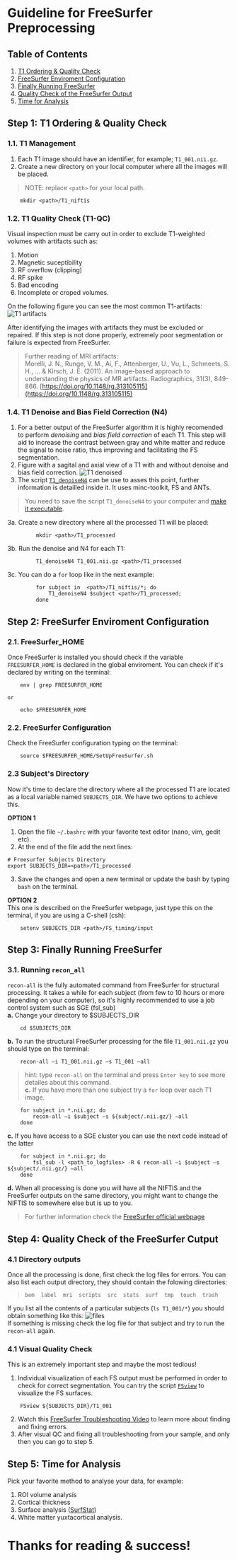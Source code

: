 # Guideline for FreeSurfer Preprocessing  
## Table of Contents  
1. [T1 Ordering & Quality Check](#t1-ordering-&-quality-check)  
1. [FreeSurfer Enviroment Configuration](#freeSurfer-enviroment-configuration)  
1. [Finally Running FreeSurfer](#finally-running-freesurfer)  
1. [Quality Check of the FreeSurfer Output](#quality-check-of-the-freesurfer-output)  
1. [Time for Analysis](#time-for-analysis)  
  
  
## Step 1: T1 Ordering & Quality Check  
### 1.1. T1 Management  
   1. Each T1 image should have an identifier, for example; `T1_001.nii.gz`.  
   1. Create a new directory on your local computer where all the images will be placed.  
>	NOTE: replace `<path>` for your local path.  
```{bash}
	mkdir <path>/T1_niftis
```  
  
### 1.2. T1 Quality Check (T1-QC)  
Visual inspection must be carry out in order to exclude T1-weighted volumes with artifacts such as:  
   1. Motion  
   1. Magnetic suceptibility  
   1. RF overflow (clipping)  
   1. RF spike  
   1. Bad encoding  
   1. Incomplete or croped volumes.  
  
On the following figure you can see the most common T1-artifacts:  
![T1 artifacts](https://farm5.staticflickr.com/4710/24784057227_2d716a04b9_z.jpg)  
  
After identifying the images with artifacts they must be excluded or repaired. If this step is not done properly, extremely poor segmentation or failure is expected from FreeSurfer.
   
> Further reading of MRI artifacts:  
> Morelli, J. N., Runge, V. M., Ai, F., Attenberger, U., Vu, L., Schmeets, S. H., ... & Kirsch, J. E. (2011). An image-based approach to understanding the physics of MR artifacts. Radiographics, 31(3), 849-866. [https://doi.org/10.1148/rg.313105115](https://doi.org/10.1148/rg.313105115)  
  
### 1.4. T1 Denoise and Bias Field Correction (N4) 
   1. For a better output of the FreeSurfer algorithm it is highly recomended to perform *denoising* and *bias field correction* of each T1. This step will aid to increase the contrast between gray and white matter and reduce the signal to noise ratio, thus improving and facilitating the FS segmentation.  
   1. Figure with a sagital and axial view of a T1 with and without denoise and bias field correction.
![T1 denoised](https://farm5.staticflickr.com/4761/24785957987_27c9f2c548_z.jpg)  
   1. The script [`T1_denoiseN4`](https://github.com/rcruces/MRI_analytic_tools/blob/master/Freesurfer_preprocessing/T1_denoiseN4) can be use to asses this point, further information is detailled inside it. It uses minc-toolkit, FS and ANTs.  
> You need to save the script `T1_denoiseN4` to your computer and [make it executable](https://askubuntu.com/questions/229589/how-to-make-a-file-e-g-a-sh-script-executable-so-it-can-be-run-from-termina#229592).  
  
   3a. Create a new directory where all the processed T1 will be placed:
```{bash}
		 mkdir <path>/T1_processed
```  

   3b. Run the denoise and N4 for each T1:  
```{bash}
		 T1_denoiseN4 T1_001.nii.gz <path>/T1_processed
```  

   3c. You can do a `for` loop like in the next example:
```{bash}
		 for subject in  <path>/T1_niftis/*; do
			 T1_denoiseN4 $subject <path>/T1_processed;
		 done
```  
  
## Step 2: FreeSurfer Enviroment Configuration  
### 2.1. FreeSurfer_HOME  
Once FreeSurfer is installed you should check if the variable `FREESURFER_HOME` is declared in the global enviroment. You can check if it's declared by writing on the terminal:  
```{bash}
	env | grep FREESURFER_HOME  
```  
	or  
```{bash}
	echo $FREESURFER_HOME  
```  
  
### 2.2. FreeSurfer Configuration  
Check the FreeSurfer configuration typing on the terminal:  
```{bash}
	source $FREESURFER_HOME/SetUpFreeSurfer.sh
```  

### 2.3 Subject's Directory  
Now it's time to declare the directory where all the processed T1 are located as a local variable named `SUBJECTS_DIR`. We have two options to achieve this.  
  
**OPTION 1**  
   1. Open the file `~/.bashrc` with your favorite text editor (nano, vim, gedit etc).
   2. At the end of the file add the next lines:  
```{bash}
# Freesurfer Subjects Directory
export SUBJECTS_DIR=<path>/T1_processed  
```
   3. Save the changes and open a new terminal or update the bash by typing `bash` on the terminal.  
  
**OPTION 2**  
This one is described on the FreeSurfer webpage, just type this on the terminal, if you are using a C-shell (csh):  
```{bash}
	setenv SUBJECTS_DIR <path>/FS_timing/input  
```  
  
  
## Step 3: Finally Running FreeSurfer  
### 3.1. Running `recon_all`
`recon-all` is the fully automated command from FreeSurfer for structural processing. It takes a while for each subject (from few to 10 hours or more depending on your computer), so it's highly recommended to use a job control system such as SGE (fsl_sub)   
**a.** Change your directory to $SUBJECTS_DIR  
```{bash}
	cd $SUBJECTS_DIR
```  
**b.** To run the structural FreeSurfer processing for the file `T1_001.nii.gz` you should type on the terminal:  
```{bash}
	recon-all –i T1_001.nii.gz –s T1_001 –all
```  
> hint: type `recon-all` on the terminal and press `Enter key` to see more detailes about this command.  
**c.** If you have more than one subject try a `for` loop over each T1 image.
```{bash}
	for subject in *.nii.gz; do
		recon-all –i $subject –s ${subject/.nii.gz/} –all
	done
```  
**c.** If you have access to a SGE cluster you can use the next code instead of the latter
```{bash}
	for subject in *.nii.gz; do
		fsl_sub -l <path_to_logfiles> -R 6 recon-all –i $subject –s ${subject/.nii.gz/} –all
	done
```  
**d.** When all processing is done you will have all the NIFTIS and the FreeSurfer outputs on the same directory, you might want to change the NIFTIS to somewhere else but is up to you.  
> For further information check the [FreeSurfer official webpage](http://surfer.nmr.mgh.harvard.edu/fswiki/RecommendedReconstruction)  
  
## Step 4: Quality Check of the FreeSurfer Cutput  
### 4.1 Directory outputs
Once all the processing is done, first check the log files for errors. You can also list each output directory, they should contain the folowing directories:  
> `bem  label  mri  scripts  src  stats  surf  tmp  touch  trash`  
  
If you list all the contents of a particular subjects (`ls T1_001/*`) you should obtain something like this:
![files](https://farm5.staticflickr.com/4659/27878923639_5878be0ec1_b.jpg)  
If something is missing check the log file for that subject and try to run the `recon-all` again.  
  
### 4.1 Visual Quality Check
This is an extremely important step and maybe the most tedious!  
1. Individual visualization of each FS output must be performed in order to check for correct segmentation. You can try the script [`FSview`](https://github.com/rcruces/MRI_analytic_tools/blob/master/Freesurfer_preprocessing/FSview) to visualize the FS surfaces.
```{bash}
	FSview ${SUBJECTS_DIR}/T1_001
```  
2. Watch this [FreeSurfer Troubleshooting Video](https://www.youtube.com/watch?v=gf0BC0xs0tM&feature=youtu.be) to learn more about finding and fixing errors.  
3. After visual QC and fixing all troubleshooting from your sample, and only then you can go to step 5.
  
## Step 5: Time for Analysis  
Pick your favorite method to analyse your data, for example:  
1. ROI volume analysis  
1. Cortical thickness  
1. Surface analysis ([SurfStat](http://www.math.mcgill.ca/keith/surfstat/))  
1. White matter yuxtacortical analysis.  

  
# Thanks for reading & success!



